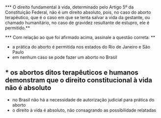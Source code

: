 *** O direito fundamental à vida, determinado pelo Artigo 5º da Constituição Federal, não é um direito absoluto, pois, no caso do aborto terapêutico, que é o caso em que se tenta salvar a vida da gestante, ou chamado humanitário, no caso de gravidez resultante de estupro, ele é permitido.**

*** Com relação ao que foi afirmado acima, assinale a questão correta: **

* a prática do aborto é permitida nos estados do Rio de Janeiro e São Paulo
* em nenhum caso se pode fazer um aborto no Brasil
## * os abortos ditos terapêuticos e humanos demonstram que o direito constitucional à vida não é absoluto
* no Brasil não há a necessidade de autorização judicial para prática do aborto
* o direito à vida é absoluto, não consagrando as possibilidade relatadas 
